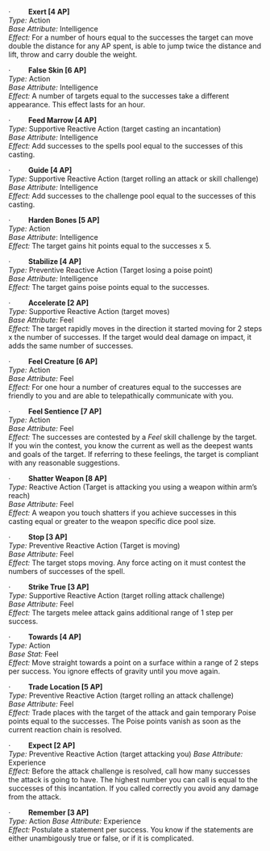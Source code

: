 ·         **Exert [4 AP]**  
_Type:_ Action  
_Base Attribute:_ Intelligence  
_Effect:_ For a number of hours equal to the successes the target can move double the distance for any AP spent, is able to jump twice the distance and lift, throw and carry double the weight.

·         **False Skin [6 AP]**  
_Type:_ Action  
_Base Attribute:_ Intelligence  
_Effect:_ A number of targets equal to the successes take a different appearance. This effect lasts for an hour.

·         **Feed Marrow [4 AP]**  
_Type:_ Supportive Reactive Action (target casting an incantation)  
_Base Attribute:_ Intelligence  
_Effect:_ Add successes to the spells pool equal to the successes of this casting.

·         **Guide [4 AP]**  
_Type:_ Supportive Reactive Action (target rolling an attack or skill challenge)  
_Base Attribute:_ Intelligence  
_Effect:_ Add successes to the challenge pool equal to the successes of this casting.

·         **Harden Bones [5 AP]**  
_Type:_ Action  
_Base Attribute_: Intelligence  
_Effect:_ The target gains hit points equal to the successes x 5.

·         **Stabilize [4 AP]**  
_Type:_ Preventive Reactive Action (Target losing a poise point)  
_Base Attribute:_ Intelligence  
_Effect:_ The target gains poise points equal to the successes.

·         **Accelerate [2 AP]**  
_Type:_ Supportive Reactive Action (target moves)  
_Base Attribute:_ Feel  
_Effect:_ The target rapidly moves in the direction it started moving for 2 steps x the number of successes. If the target would deal damage on impact, it adds the same number of successes.

·         **Feel Creature [6 AP]**  
_Type:_ Action  
_Base Attribute:_ Feel  
_Effect:_ For one hour a number of creatures equal to the successes are friendly to you and are able to telepathically communicate with you.

·         **Feel Sentience [7 AP]**  
_Type:_ Action  
_Base Attribute:_ Feel  
_Effect:_ The successes are contested by a _Feel_ skill challenge by the target. If you win the contest, you know the current as well as the deepest wants and goals of the target. If referring to these feelings, the target is compliant with any reasonable suggestions.

·         **Shatter Weapon [8 AP]**  
_Type:_ Reactive Action (Target is attacking you using a weapon within arm’s reach)  
_Base Attribute:_ Feel  
_Effect:_ A weapon you touch shatters if you achieve successes in this casting equal or greater to the weapon specific dice pool size.

·         **Stop [3 AP]**  
_Type:_ Preventive Reactive Action (Target is moving)  
_Base Attribute:_ Feel  
_Effect:_ The target stops moving. Any force acting on it must contest the numbers of successes of the spell.

·         **Strike True [3 AP]**  
_Type:_ Supportive Reactive Action (target rolling attack challenge)  
_Base Attribute:_ Feel  
_Effect:_ The targets melee attack gains additional range of 1 step per success.

·         **Towards [4 AP]**  
_Type:_ Action  
_Base Stat:_ Feel  
_Effect:_ Move straight towards a point on a surface within a range of 2 steps per success. You ignore effects of gravity until you move again.

·         **Trade Location [5 AP]**  
_Type:_ Preventive Reactive Action (target rolling an attack challenge)  
_Base Attribute:_ Feel  
_Effect:_ Trade places with the target of the attack and gain temporary Poise points equal to the successes. The Poise points vanish as soon as the current reaction chain is resolved.

·         **Expect [2 AP]**  
_Type:_ Preventive Reactive Action (target attacking you)
_Base Attribute:_ Experience  
_Effect:_ Before the attack challenge is resolved, call how many successes the attack is going to have. The highest number you can call is equal to the successes of this incantation. If you called correctly you avoid any damage from the attack.

·         **Remember [3 AP]**  
_Type:_ Action
_Base Attribute:_ Experience  
_Effect:_ Postulate a statement per success. You know if the statements are either unambigously true or false, or if it is complicated.